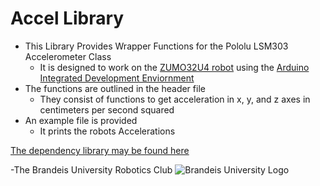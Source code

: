Accel Library
=============
+ This Library Provides Wrapper Functions for the Pololu LSM303 Accelerometer Class
    + It is designed to work on the [ZUMO32U4 robot](https://www.pololu.com/docs/0J63/all) using the [Arduino Integrated Development Enviornment](https://www.arduino.cc/en/Main/Software)
+ The functions are outlined in the header file  
    + They consist of functions to get acceleration in x, y, and z axes in centimeters per second squared
+ An example file is provided
    + It prints the robots Accelerations

[The dependency library may be found here](http://pololu.github.io/zumo-32u4-arduino-library/)  
 
-The Brandeis University Robotics Club
![Brandeis University Logo](https://www.brandeis.edu/communications/creative/downloads/gotham-outlined.jpg)
